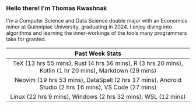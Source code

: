 
### Hello there! I'm Thomas Kwashnak

I'm a Computer Science and Data Science double major with an Economics
minor at Quinnipiac University, graduating in 2024.
I enjoy diving into algorithms and learning the inner-workings of the tools
many programmers take for granted.

| Past Week Stats |
| :---: |
| TeX (13 hrs 55 mins), Rust (4 hrs 56 mins), R (3 hrs 20 mins), Kotlin (1 hr 20 mins), Markdown (29 mins) |
| Neovim (19 hrs 53 mins), DataSpell (2 hrs 17 mins), Android Studio (2 hrs 16 mins), VS Code (27 mins) |
| Linux (22 hrs 9 mins), Windows (2 hrs 32 mins), WSL (12 mins) |

